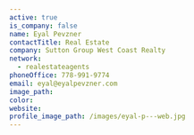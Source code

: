 ```yaml
---
active: true
is_company: false
name: Eyal Pevzner
contactTitle: Real Estate
company: Sutton Group West Coast Realty
network:
  - realestateagents
phoneOffice: 778-991-9774
email: eyal@eyalpevzner.com
image_path:
color:
website:
profile_image_path: /images/eyal-p---web.jpg
---
```



